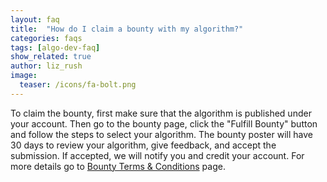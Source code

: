 ```yaml
---
layout: faq
title:  "How do I claim a bounty with my algorithm?"
categories: faqs
tags: [algo-dev-faq]
show_related: true
author: liz_rush
image:
  teaser: /icons/fa-bolt.png
---
```


To claim the bounty, first make sure that the algorithm is published under your account. Then go to the bounty page, click the "Fulfill Bounty" button and follow the steps to select your algorithm. The bounty poster will have 30 days to review your algorithm, give feedback, and accept the submission. If accepted, we will notify you and credit your account. For more details go to [Bounty Terms & Conditions](https://algorithmia.com/bounty_terms) page.